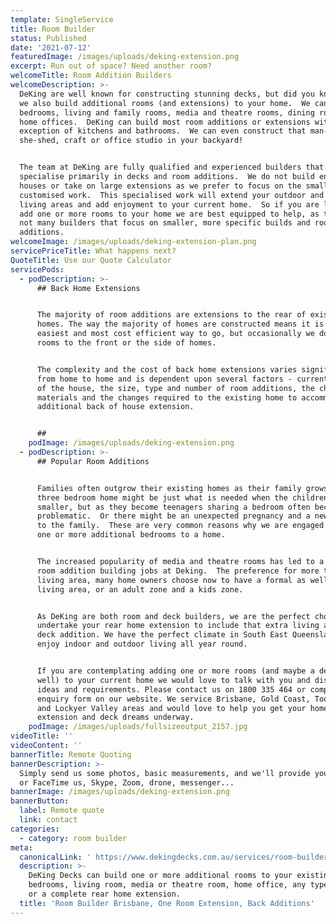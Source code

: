 ```yaml
---
template: SingleService
title: Room Builder
status: Published
date: '2021-07-12'
featuredImage: /images/uploads/deking-extension.png
excerpt: Run out of space? Need another room?
welcomeTitle: Room Addition Builders
welcomeDescription: >-
  DeKing are well known for constructing stunning decks, but did you know that
  we also build additional rooms (and extensions) to your home.  We can add
  bedrooms, living and family rooms, media and theatre rooms, dining rooms and
  home offices.  DeKing can build most room additions or extensions with the
  exception of kitchens and bathrooms.  We can even construct that man-cave,
  she-shed, craft or office studio in your backyard!


  The team at DeKing are fully qualified and experienced builders that
  specialise primarily in decks and room additions.  We do not build entire
  houses or take on large extensions as we prefer to focus on the smaller and
  customised work.  This specialised work will extend your outdoor and indoor
  living areas and add enjoyment to your current home.  So if you are looking to
  add one or more rooms to your home we are best equipped to help, as there are
  not many builders that focus on smaller, more specific builds and room
  additions.
welcomeImage: /images/uploads/deking-extension-plan.png
servicePriceTitle: What happens next?
QuoteTitle: Use our Quote Calculator
servicePods:
  - podDescription: >-
      ## Back Home Extensions


      The majority of room additions are extensions to the rear of existing
      homes. The way the majority of homes are constructed means it is the
      easiest and most cost efficient way to go, but occasionally we do build
      rooms to the front or the side of homes.  


      The complexity and the cost of back home extensions varies significantly
      from home to home and is dependent upon several factors - current layout
      of the house, the size, type and number of room additions, the chosen
      materials and the changes required to the existing home to accommodate the
      additional back of house extension.


      ##
    podImage: /images/uploads/deking-extension.png
  - podDescription: >-
      ## Popular Room Additions


      Families often outgrow their existing homes as their family grows.  A
      three bedroom home might be just what is needed when the children are
      smaller, but as they become teenagers sharing a bedroom often becomes
      problematic.  Or there might be an unexpected pregnancy and a new addition
      to the family.  These are very common reasons why we are engaged to add
      one or more additional bedrooms to a home.


      The increased popularity of media and theatre rooms has led to a number of
      room addition building jobs at Deking.  The preference for more than one
      living area, many home owners choose now to have a formal as well a casual
      living area, or an adult zone and a kids zone.  


      As DeKing are both room and deck builders, we are the perfect choice to
      undertake your rear home extension to include that extra living area and
      deck addition. We have the perfect climate in South East Queensland to
      enjoy indoor and outdoor living all year round.


      If you are contemplating adding one or more rooms (and maybe a deck as
      well) to your current home we would love to talk with you and discuss your
      ideas and requirements. Please contact us on 1800 335 464 or complete an
      enquiry form on our website. We service Brisbane, Gold Coast, Toowoomba
      and Lockyer Valley areas and would love to help you get your home
      extension and deck dreams underway.
    podImage: /images/uploads/fullsizeoutput_2157.jpg
videoTitle: ''
videoContent: ''
bannerTitle: Remote Quoting
bannerDescription: >-
  Simply send us some photos, basic measurements, and we'll provide you a quote,
  or FaceTime us, Skype, Zoom, drone, messenger...
bannerImage: /images/uploads/deking-extension.png
bannerButton:
  label: Remote quote
  link: contact
categories:
  - category: room builder
meta:
  canonicalLink: ' https://www.dekingdecks.com.au/services/room-builder/'
  description: >-
    DeKing Decks can build one or more additional rooms to your existing home -
    bedrooms, living room, media or theatre room, home office, any type of room
    or a complete rear home extension.
  title: 'Room Builder Brisbane, One Room Extension, Back Additions'
---
```


